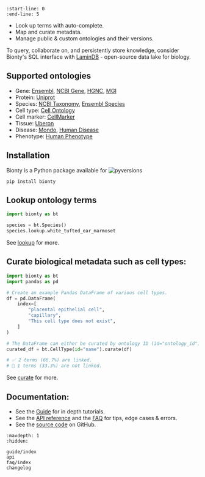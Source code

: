 ```{include} ../README.md
:start-line: 0
:end-line: 5
```

- Look up terms with auto-complete.
- Map and curate metadata.
- Manage public & custom ontologies and their versions.

To query, collaborate on, and persistently store knowledge, consider Bionty's SQL interface with [LaminDB](LaminDB) - open-source data lake for biology.


## Supported ontologies

- Gene: [Ensembl](https://ensembl.org/), [NCBI Gene](https://www.ncbi.nlm.nih.gov/gene/), [HGNC](https://www.genenames.org/), [MGI](http://www.informatics.jax.org/)
- Protein: [Uniprot](https://www.uniprot.org/)
- Species: [NCBI Taxonomy](https://www.ncbi.nlm.nih.gov/taxonomy/), [Ensembl Species](https://useast.ensembl.org/info/about/species.html)
- Cell type: [Cell Ontology](https://obophenotype.github.io/cell-ontology/)
- Cell marker: [CellMarker](http://xteam.xbio.top/CellMarker)
- Tissue: [Uberon](http://obophenotype.github.io/uberon/)
- Disease: [Mondo](https://mondo.monarchinitiative.org/), [Human Disease](https://disease-ontology.org/)
- Phenotype: [Human Phenotype](https://hpo.jax.org/app/)

## Installation

Bionty is a Python package available for ![pyversions](https://img.shields.io/pypi/pyversions/bionty)

```
pip install bionty
```

## Lookup ontology terms

```python
import bionty as bt

species = bt.Species()
species.lookup.white_tufted_ear_marmoset
```

See [lookup](guide/lookup) for more.

## Curate biological metadata such as cell types:

```python
import bionty as bt
import pandas as pd

# Create an example Pandas DataFrame of various cell types.
df = pd.DataFrame(
    index=[
        "placental epithelial cell",
        "capillary",
        "This cell type does not exist",
    ]
)

# The DataFrame can either be curated by ontology ID (id="ontology_id") or by ontology term names (id="name").
curated_df = bt.CellType(id="name").curate(df)

# ✅ 2 terms (66.7%) are linked.
# 🔶 1 terms (33.3%) are not linked.
```

See [curate](guide/curate) for more.

## Documentation:

- See the [Guide](guide/index) for in depth tutorials.
- See the [API reference](api) and the [FAQ](faq/index) for tips, edge cases & errors.
- See the [source code](https://github.com/laminlabs/bionty) on GitHub.

```{toctree}
:maxdepth: 1
:hidden:

guide/index
api
faq/index
changelog
```
